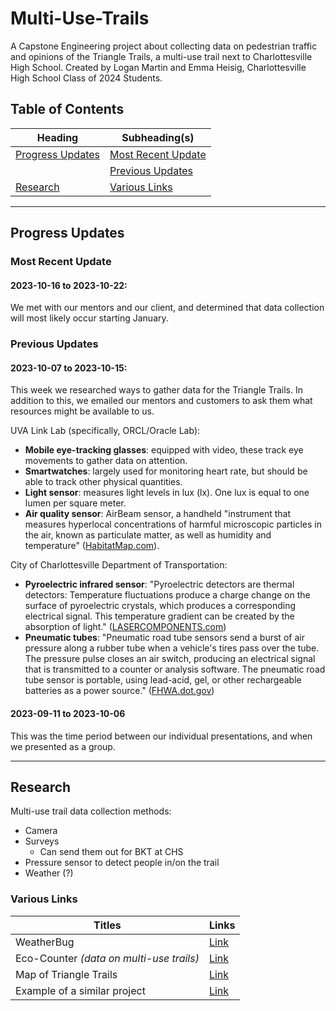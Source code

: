 # Multi-Use-Trails

A Capstone Engineering project about collecting data on pedestrian traffic and opinions of the Triangle Trails, a multi-use trail next to Charlottesville High School. Created by Logan Martin and Emma Heisig, Charlottesville High School Class of 2024 Students.

## Table of Contents

| Heading                               | Subheading(s)                             |
| ------------------------------------- | ----------------------------------------- |
| [Progress Updates](#progress-updates) | [Most Recent Update](#most-recent-update) |
|                                       | [Previous Updates](#previous-updates)     |
| [Research](#research)                 | [Various Links](#various-links)           |

---

## Progress Updates

### Most Recent Update

#### 2023-10-16 to 2023-10-22:

We met with our mentors and our client, and determined that data collection will most likely occur starting January. 

### Previous Updates

#### 2023-10-07 to 2023-10-15:

This week we researched ways to gather data for the Triangle Trails.
In addition to this, we emailed our mentors and customers to ask them what resources might be available to us.

UVA Link Lab (specifically, ORCL/Oracle Lab):

- **Mobile eye-tracking glasses**: equipped with video, these track eye movements to gather data on attention.
- **Smartwatches**: largely used for monitoring heart rate, but should be able to track other physical quantities.
- **Light sensor**: measures light levels in lux (lx). One lux is equal to one lumen per square meter.
- **Air quality sensor**: AirBeam sensor, a handheld "instrument that measures hyperlocal concentrations of harmful microscopic particles in the air, known as particulate matter, as well as humidity and temperature" ([HabitatMap.com](https://www.habitatmap.org/airbeam)).

City of Charlottesville Department of Transportation:

- **Pyroelectric infrared sensor**: "Pyroelectric detectors are thermal detectors: Temperature fluctuations produce a charge change on the surface of pyroelectric crystals, which produces a corresponding electrical signal. This temperature gradient can be created by the absorption of light." ([LASERCOMPONENTS.com](https://www.lasercomponents.com/us/news/pyroelectric-detectors-materials-applications-and-working-principle/#:~:text=Pyroelectric%20detectors%20are%20thermal%20detectors,by%20the%20absorption%20of%20light.))
- **Pneumatic tubes**: "Pneumatic road tube sensors send a burst of air pressure along a rubber tube when a vehicle's tires pass over the tube. The pressure pulse closes an air switch, producing an electrical signal that is transmitted to a counter or analysis software. The pneumatic road tube sensor is portable, using lead-acid, gel, or other rechargeable batteries as a power source." ([FHWA.dot.gov](https://www.fhwa.dot.gov/policyinformation/pubs/vdstits2007/04.cfm))

#### 2023-09-11 to 2023-10-06

This was the time period between our individual presentations, and when we presented as a group.

---

## Research

Multi-use trail data collection methods:

- Camera
- Surveys
  - Can send them out for BKT at CHS
- Pressure sensor to detect people in/on the trail
- Weather (?)

### Various Links

| Titles                                   | Links                                                                                                                                 |
| ---------------------------------------- | ------------------------------------------------------------------------------------------------------------------------------------- |
| WeatherBug                               | [Link](https://www.weatherbug.com/maps/charlottesville-va-22903?center=38.04113711201643,-78.48483745294784,12.763933570672668)       |
| Eco-Counter _(data on multi-use trails)_ | [Link](https://eco-counter.com/)                                                                                                      |
| Map of Triangle Trails                   | [Link](https://www.charlottesville.gov/DocumentCenter/View/3414/Triangle-Trails-Map-PDF)                                              |
| Example of a similar project             | [Link](https://www.railstotrails.org/build-trails/trail-building-toolbox/management-and-maintenance/trail-user-surveys-and-counting/) |
